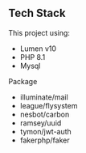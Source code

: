 ## Tech Stack

This project using:
- Lumen v10
- PHP 8.1
- Mysql

Package
- illuminate/mail
- league/flysystem
- nesbot/carbon
- ramsey/uuid
- tymon/jwt-auth
- fakerphp/faker
